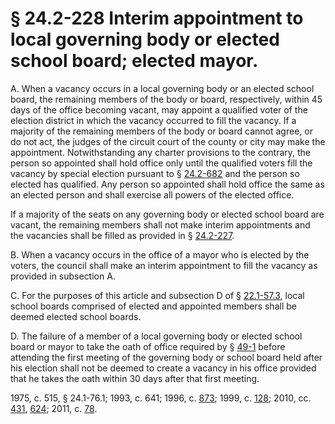 # § 24.2-228 Interim appointment to local governing body or elected school board; elected mayor.

<p>A. When a vacancy occurs in a local governing body or an elected school board, the remaining members of the body or board, respectively, within 45 days of the office becoming vacant, may appoint a qualified voter of the election district in which the vacancy occurred to fill the vacancy. If a majority of the remaining members of the body or board cannot agree, or do not act, the judges of the circuit court of the county or city may make the appointment. Notwithstanding any charter provisions to the contrary, the person so appointed shall hold office only until the qualified voters fill the vacancy by special election pursuant to § <a href='http://law.lis.virginia.gov/vacode/24.2-682/'>24.2-682</a> and the person so elected has qualified. Any person so appointed shall hold office the same as an elected person and shall exercise all powers of the elected office.</p><p>If a majority of the seats on any governing body or elected school board are vacant, the remaining members shall not make interim appointments and the vacancies shall be filled as provided in § <a href='http://law.lis.virginia.gov/vacode/24.2-227/'>24.2-227</a>.</p><p>B. When a vacancy occurs in the office of a mayor who is elected by the voters, the council shall make an interim appointment to fill the vacancy as provided in subsection A.</p><p>C. For the purposes of this article and subsection D of § <a href='http://law.lis.virginia.gov/vacode/22.1-57.3/'>22.1-57.3</a>, local school boards comprised of elected and appointed members shall be deemed elected school boards.</p><p>D. The failure of a member of a local governing body or elected school board or mayor to take the oath of office required by § <a href='http://law.lis.virginia.gov/vacode/49-1/'>49-1</a> before attending the first meeting of the governing body or school board held after his election shall not be deemed to create a vacancy in his office provided that he takes the oath within 30 days after that first meeting.</p><p>1975, c. 515, § 24.1-76.1; 1993, c. 641; 1996, c. <a href='http://lis.virginia.gov/cgi-bin/legp604.exe?961+ful+CHAP0873'>873</a>; 1999, c. <a href='http://lis.virginia.gov/cgi-bin/legp604.exe?991+ful+CHAP0128'>128</a>; 2010, cc. <a href='http://lis.virginia.gov/cgi-bin/legp604.exe?101+ful+CHAP0431'>431</a>, <a href='http://lis.virginia.gov/cgi-bin/legp604.exe?101+ful+CHAP0624'>624</a>; 2011, c. <a href='http://lis.virginia.gov/cgi-bin/legp604.exe?111+ful+CHAP0078'>78</a>.</p>
